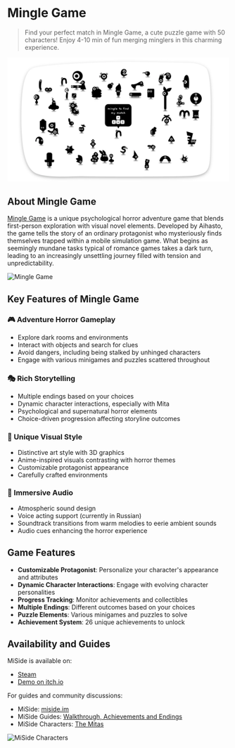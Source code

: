 # Mingle Game

> Find your perfect match in Mingle Game, a cute puzzle game with 50 characters! Enjoy 4-10 min of fun merging minglers in this charming experience. 

![Mingle Game](images/mingle-pic-1.webp)

## About Mingle Game

[Mingle Game](https://minglegame.store/) is a unique psychological horror adventure game that blends first-person exploration with visual novel elements. Developed by Aihasto, the game tells the story of an ordinary protagonist who mysteriously finds themselves trapped within a mobile simulation game. What begins as seemingly mundane tasks typical of romance games takes a dark turn, leading to an increasingly unsettling journey filled with tension and unpredictability.

![Mingle Game](https://miside.im/assets/mita-wiki.jpeg)

## Key Features of Mingle Game

### 🎮 Adventure Horror Gameplay
- Explore dark rooms and environments
- Interact with objects and search for clues
- Avoid dangers, including being stalked by unhinged characters
- Engage with various minigames and puzzles scattered throughout

### 🎭 Rich Storytelling
- Multiple endings based on your choices
- Dynamic character interactions, especially with Mita
- Psychological and supernatural horror elements
- Choice-driven progression affecting storyline outcomes

### 🎨 Unique Visual Style
- Distinctive art style with 3D graphics
- Anime-inspired visuals contrasting with horror themes
- Customizable protagonist appearance
- Carefully crafted environments

### 🎵 Immersive Audio
- Atmospheric sound design
- Voice acting support (currently in Russian)
- Soundtrack transitions from warm melodies to eerie ambient sounds
- Audio cues enhancing the horror experience

## Game Features

- **Customizable Protagonist**: Personalize your character's appearance and attributes
- **Dynamic Character Interactions**: Engage with evolving character personalities
- **Progress Tracking**: Monitor achievements and collectibles
- **Multiple Endings**: Different outcomes based on your choices
- **Puzzle Elements**: Various minigames and puzzles to solve
- **Achievement System**: 26 unique achievements to unlock

## Availability and Guides

MiSide is available on:
- [Steam](https://store.steampowered.com/app/2527500/MiSide/)
- [Demo on itch.io](https://aihasto.itch.io/miside)

For guides and community discussions:
- MiSide: [miside.im](https://miside.im)
- MiSide Guides: [Walkthrough, Achievements and Endings](https://miside.im/blogentry/)
- MiSide Characters: [The Mitas](https://miside.im/mita-miside-wiki/)

![MiSide Characters](https://miside.im/assets/mitas-pic.jpeg)
